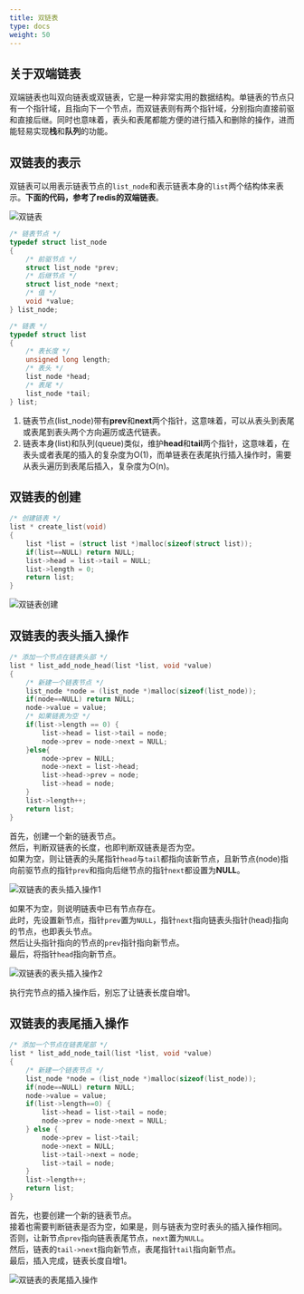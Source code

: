 ```yaml
---
title: 双链表
type: docs
weight: 50
---
```


## 关于双端链表  

双端链表也叫双向链表或双链表，它是一种非常实用的数据结构。单链表的节点只有一个指针域，且指向下一个节点，而双链表则有两个指针域，分别指向直接前驱和直接后继。同时也意味着，表头和表尾都能方便的进行插入和删除的操作，进而能轻易实现**栈**和**队列**的功能。

## 双链表的表示  

双链表可以用表示链表节点的`list_node`和表示链表本身的`list`两个结构体来表示。**下面的代码，参考了redis的双端链表**。

![双链表](/images/list.png)  

```c
/* 链表节点 */
typedef struct list_node 
{   
    /* 前驱节点 */
    struct list_node *prev;
    /* 后继节点 */
    struct list_node *next;
    /* 值 */
    void *value;
} list_node;

/* 链表 */
typedef struct list
{   
    /* 表长度 */
    unsigned long length;
    /* 表头 */
    list_node *head;
    /* 表尾 */
    list_node *tail;
} list;
```

1. 链表节点(list_node)带有**prev**和**next**两个指针，这意味着，可以从表头到表尾或表尾到表头两个方向遍历或迭代链表。  
1. 链表本身(list)和队列(queue)类似，维护**head**和**tail**两个指针，这意味着，在表头或者表尾的插入的复杂度为O(1)，而单链表在表尾执行插入操作时，需要从表头遍历到表尾后插入，复杂度为O(n)。  


## 双链表的创建  

```c
/* 创建链表 */
list * create_list(void)
{
    list *list = (struct list *)malloc(sizeof(struct list));
    if(list==NULL) return NULL;
    list->head = list->tail = NULL;
    list->length = 0;
    return list;
}
```

![双链表创建](/images/list_create.png)  


## 双链表的表头插入操作  

```c
/* 添加一个节点在链表头部 */
list * list_add_node_head(list *list, void *value)
{   
    /* 新建一个链表节点 */
    list_node *node = (list_node *)malloc(sizeof(list_node));
    if(node==NULL) return NULL;
    node->value = value;
    /* 如果链表为空 */
    if(list->length == 0) {
        list->head = list->tail = node;
        node->prev = node->next = NULL;
    }else{
        node->prev = NULL;
        node->next = list->head;
        list->head->prev = node;
        list->head = node;
    }
    list->length++;
    return list;
}
```

首先，创建一个新的链表节点。  
然后，判断双链表的长度，也即判断双链表是否为空。  
如果为空，则让链表的头尾指针`head`与`tail`都指向该新节点，且新节点(node)指向前驱节点的指针`prev`和指向后继节点的指针`next`都设置为**NULL**。

![双链表的表头插入操作1](/images/list_insert_head_0.png)

如果不为空，则说明链表中已有节点存在。  
此时，先设置新节点，指针`prev`置为`NULL`，指针`next`指向链表头指针(head)指向的节点，也即表头节点。  
然后让头指针指向的节点的`prev`指针指向新节点。  
最后，将指针`head`指向新节点。

![双链表的表头插入操作2](/images/list_insert_head_1.png) 

执行完节点的插入操作后，别忘了让链表长度自增1。

## 双链表的表尾插入操作  

```c
/* 添加一个节点在链表尾部 */
list * list_add_node_tail(list *list, void *value)
{
    /* 新建一个链表节点 */
    list_node *node = (list_node *)malloc(sizeof(list_node));
    if(node==NULL) return NULL;
    node->value = value;
    if(list->length==0) {
        list->head = list->tail = node;
        node->prev = node->next = NULL;
    } else {
        node->prev = list->tail;
        node->next = NULL;
        list->tail->next = node;
        list->tail = node;
    }
    list->length++;
    return list;
}
```

首先，也要创建一个新的链表节点。  
接着也需要判断链表是否为空，如果是，则与链表为空时表头的插入操作相同。  
否则，让新节点`prev`指向链表表尾节点，`next`置为`NULL`。  
然后，链表的`tail->next`指向新节点，表尾指针`tail`指向新节点。  
最后，插入完成，链表长度自增1。  


![双链表的表尾插入操作](/images/list_insert_tail.png) 